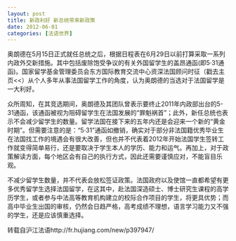 ```yaml
---
layout: post
title: 新政利好 新总统带来新政策
date: 2012-06-01
categories: [法语世界]  
---
```


奥朗德在5月15日正式就任总统之后，根据日程表在6月29日以前打算采取一系列内政外交新措施。其中包括废除饱受争议的有关外国留学生的盖昂通函(即5·31通函)。国家留学基金管理委员会东方国际教育交流中心资深法国顾问时征（戳去主页<<）从个人多年从事法国留学工作的角度，认为奥朗德的当选对于法国留学是一大利好。

众所周知，在其竞选期间，奥朗德及其团队曾表示要终止2011年内政部出台的5-31通函，该通函被视为阻碍留学生在法国发展的“罪魁祸首”；此外，新任总统也表示不会减少留学生的数量。留学法国在接下来的五年内还是会迎来一个新的“黄金时期”。但需要注意的是：“5·31”通函如撤销，确实对于部分非法国籍优秀毕业生在法国找工作的境遇会有很大改善，但也并不代表着2012年开始法国学生签转工作就变得简单易行，还是要取决于学生本人的学历、能力和运气。再加上，对于政策解读方面，每个地区会有自己的执行方式，因此还需要谨慎应对，不能盲目乐观。

不减少留学生数量，并不代表会放松签证政策。法国政府以及使馆一直都希望有更多优秀留学生选择法国留学，在这其中，赴法国深造硕士、博士研究生课程的高学历学生，或者参与中法高等教育机构建立的校际合作项目的学生，将更具优势；而高中毕业生出国的审核，仍然会日趋严格，高考成绩不理想，语言学习能力又不强的学生，还是应该慎重选择。

转载自沪江法语http://fr.hujiang.com/new/p397947/
